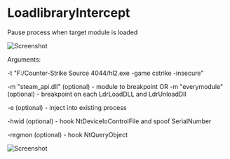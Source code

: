 # LoadlibraryIntercept
Pause process when target module is loaded

![Screenshot](https://i.imgur.com/yIWyMMm.png)

Arguments:

-t "F:/Counter-Strike Source 4044/hl2.exe -game cstrike -insecure"

-m "steam_api.dll" (optional) - module to breakpoint
OR
-m "everymodule" (optional) - breakpoint on each LdrLoadDLL and LdrUnloadDll

-e (optional) - inject into existing process

-hwid (optional) - hook NtDeviceIoControlFile and spoof SerialNumber

-regmon (optional) - hook NtQueryObject

![Screenshot](https://i.imgur.com/9HtcwNB.png)
